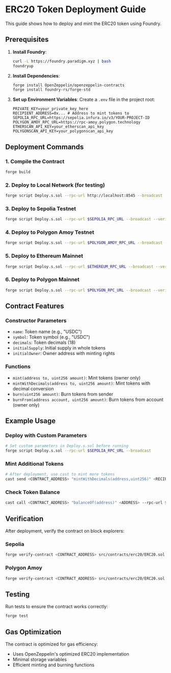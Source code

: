 # ERC20 Token Deployment Guide

This guide shows how to deploy and mint the ERC20 token using Foundry.

## Prerequisites

1. **Install Foundry**:
   ```bash
   curl -L https://foundry.paradigm.xyz | bash
   foundryup
   ```

2. **Install Dependencies**:
   ```bash
   forge install OpenZeppelin/openzeppelin-contracts
   forge install foundry-rs/forge-std
   ```

3. **Set up Environment Variables**:
   Create a `.env` file in the project root:
   ```env
   PRIVATE_KEY=your_private_key_here
   RECIPIENT_ADDRESS=0x... # Address to mint tokens to
   SEPOLIA_RPC_URL=https://sepolia.infura.io/v3/YOUR-PROJECT-ID
   POLYGON_AMOY_RPC_URL=https://rpc-amoy.polygon.technology
   ETHERSCAN_API_KEY=your_etherscan_api_key
   POLYGONSCAN_API_KEY=your_polygonscan_api_key
   ```

## Deployment Commands

### 1. Compile the Contract
```bash
forge build
```

### 2. Deploy to Local Network (for testing)
```bash
forge script Deploy.s.sol --rpc-url http://localhost:8545 --broadcast
```

### 3. Deploy to Sepolia Testnet
```bash
forge script Deploy.s.sol --rpc-url $SEPOLIA_RPC_URL --broadcast --verify
```

### 4. Deploy to Polygon Amoy Testnet
```bash
forge script Deploy.s.sol --rpc-url $POLYGON_AMOY_RPC_URL --broadcast --verify
```

### 5. Deploy to Ethereum Mainnet
```bash
forge script Deploy.s.sol --rpc-url $ETHEREUM_RPC_URL --broadcast --verify
```

### 6. Deploy to Polygon Mainnet
```bash
forge script Deploy.s.sol --rpc-url $POLYGON_RPC_URL --broadcast --verify
```

## Contract Features

### Constructor Parameters
- `name`: Token name (e.g., "USDC")
- `symbol`: Token symbol (e.g., "USDC")
- `decimals`: Token decimals (18)
- `initialSupply`: Initial supply in whole tokens
- `initialOwner`: Owner address with minting rights

### Functions
- `mint(address to, uint256 amount)`: Mint tokens (owner only)
- `mintWithDecimals(address to, uint256 amount)`: Mint tokens with decimal conversion
- `burn(uint256 amount)`: Burn tokens from sender
- `burnFrom(address account, uint256 amount)`: Burn tokens from account (owner only)

## Example Usage

### Deploy with Custom Parameters
```bash
# Set custom parameters in Deploy.s.sol before running
forge script Deploy.s.sol --rpc-url $SEPOLIA_RPC_URL --broadcast
```

### Mint Additional Tokens
```bash
# After deployment, use cast to mint more tokens
cast send <CONTRACT_ADDRESS> "mintWithDecimals(address,uint256)" <RECIPIENT_ADDRESS> <AMOUNT> --rpc-url $SEPOLIA_RPC_URL --private-key $PRIVATE_KEY
```

### Check Token Balance
```bash
cast call <CONTRACT_ADDRESS> "balanceOf(address)" <ADDRESS> --rpc-url $SEPOLIA_RPC_URL
```

## Verification

After deployment, verify the contract on block explorers:

### Sepolia
```bash
forge verify-contract <CONTRACT_ADDRESS> src/contracts/erc20/ERC20.sol:ERC20 --chain-id 11155111 --etherscan-api-key $ETHERSCAN_API_KEY
```

### Polygon Amoy
```bash
forge verify-contract <CONTRACT_ADDRESS> src/contracts/erc20/ERC20.sol:ERC20 --chain-id 80002 --etherscan-api-key $POLYGONSCAN_API_KEY
```

## Testing

Run tests to ensure the contract works correctly:
```bash
forge test
```

## Gas Optimization

The contract is optimized for gas efficiency:
- Uses OpenZeppelin's optimized ERC20 implementation
- Minimal storage variables
- Efficient minting and burning functions 